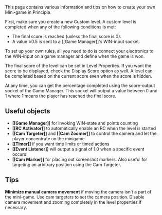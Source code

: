 This page contains various information and tips on how to create your own Mini-game in Principia.

First, make sure you create a new Custom level. A custom level is completed when any of the following conditions is met:

- The final score is reached (unless the final score is 0).
- A value &ge;0.5 is sent to a [[Game Manager]]'s WIN-input socket.

To set up your own rules, all you need to do is connect your electronics to the WIN-input on a game manager and define when the game is won.

The final score of the level can be set in Level Properties. If you want the score to be displayed, check the Display Score option as well. A level can be completed based on the current score even when the score is hidden.

At any time, you can get the percentage completed using the score-output socket of the Game Manager. This socket will output a value between 0 and 1 where 1 means the player has reached the final score.

## Useful objects
- **[[Game Manager]]** for invoking WIN-state and points counting
- **[[RC Activator]]** to automatically enable an RC when the level is started
- **[[Cam Targeter]]** and **[[Cam Zoomer]]** to control the camera and let the player concentrate on the minigame
- **[[Timer]]** if you want time limits or timed actions
- **[[Event Listener]]** will output a signal of 1.0 when a specific event occurs
- **[[Cam Marker]]** for placing out screenshot markers. Also useful for targeting an arbitrary position using the Cam Targeter.

## Tips
**Minimize manual camera movement** if moving the camera isn't a part of the mini-game. Use cam targeters to set the camera position. Disable camera movement and zooming completely in the level properties if necessary.
